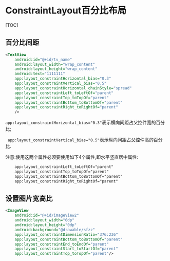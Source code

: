 # ConstraintLayout百分比布局

[TOC]

## 百分比间距

~~~~xml
<TextView
    android:id="@+id/tv_name"
    android:layout_width="wrap_content"
    android:layout_height="wrap_content"
    android:text="1111111"
    app:layout_constraintHorizontal_bias="0.3"
    app:layout_constraintVertical_bias="0.5"
    app:layout_constraintHorizontal_chainStyle="spread"
    app:layout_constraintLeft_toLeftOf="parent"
    app:layout_constraintTop_toTopOf="parent"
    app:layout_constraintBottom_toBottomOf="parent"
    app:layout_constraintRight_toRightOf="parent"
    />
~~~~

`app:layout_constraintHorizontal_bias="0.3"`表示横向间距占父控件宽的百分比;

` app:layout_constraintVertical_bias="0.5"`表示纵向间距占父控件高的百分比.

注意:使用这两个属性必须要使用如下4个属性,即水平竖直居中属性:

~~~~xml
    app:layout_constraintLeft_toLeftOf="parent"
    app:layout_constraintTop_toTopOf="parent"
    app:layout_constraintBottom_toBottomOf="parent"
    app:layout_constraintRight_toRightOf="parent"
~~~~



## 设置图片宽高比

~~~~xml
<ImageView
    android:id="@+id/imageView2"
    android:layout_width="0dp"
    android:layout_height="0dp"
    android:background="@drawable/sfzz"
    app:layout_constraintDimensionRatio="376:236"
    app:layout_constraintBottom_toBottomOf="parent"
    app:layout_constraintEnd_toEndOf="parent"
    app:layout_constraintStart_toStartOf="parent"
    app:layout_constraintTop_toTopOf="parent"/>
~~~~

